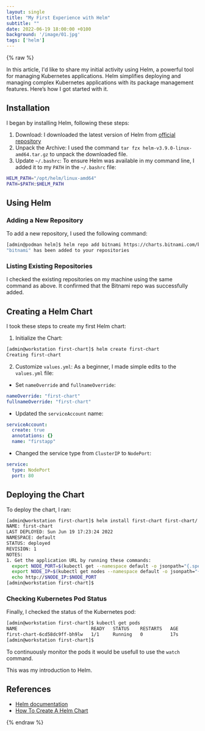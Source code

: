 ```yaml
---
layout: single
title: "My First Experience with Helm"
subtitle: ""
date: 2022-06-19 18:00:00 +0100
background: '/image/01.jpg'
tags: ['helm']
---
```


{% raw %}

In this article, I'd like to share my initial activity using Helm, a powerful tool for managing Kubernetes applications. Helm simplifies deploying and managing complex Kubernetes applications with its package management features. Here’s how I got started with it.


## Installation

I began by installing Helm, following these steps:

1. Download: I downloaded the latest version of Helm from [official repository](https://github.com/helm/helm/releases)
2. Unpack the Archive: I used the command ``tar fzx helm-v3.9.0-linux-amd64.tar.gz`` to unpack the downloaded file.
3. Update ``~/.bashrc``: To ensure Helm was available in my command line, I added it to my ``PATH`` in the ``~/.bashrc`` file:

````bash
HELM_PATH="/opt/helm/linux-amd64"
PATH=$PATH:$HELM_PATH
````

## Using Helm

### Adding a New Repository

To add a new repository, I used the following command:

````bash
[admin@podman helm]$ helm repo add bitnami https://charts.bitnami.com/bitnami
"bitnami" has been added to your repositories
````

### Listing Existing Repositories
I checked the existing repositories on my machine using the same command as above. It confirmed that the Bitnami repo was successfully added.


## Creating a Helm Chart
I took these steps to create my first Helm chart:

1. Initialize the Chart:

````bash
[admin@workstation first-chart]$ helm create first-chart
Creating first-chart
````

2. Customize ``values.yml``: As a beginner, I made simple edits to the ``values.yml`` file:

* Set ``nameOverride`` and ``fullnameOverride``:

````yaml
nameOverride: "first-chart"
fullnameOverride: "first-chart"
````

* Updated the ``serviceAccount`` name:

````yaml
serviceAccount:
  create: true
  annotations: {}
  name: "firstapp"
````

* Changed the service type from ``ClusterIP`` to ``NodePort``:

````yaml
service:
  type: NodePort
  port: 80
````

## Deploying the Chart

To deploy the chart, I ran:

````bash
[admin@workstation first-chart]$ helm install first-chart first-chart/ --values first-chart/values.yaml 
NAME: first-chart
LAST DEPLOYED: Sun Jun 19 17:23:24 2022
NAMESPACE: default
STATUS: deployed
REVISION: 1
NOTES:
1. Get the application URL by running these commands:
  export NODE_PORT=$(kubectl get --namespace default -o jsonpath="{.spec.ports[0].nodePort}" services first-chart)
  export NODE_IP=$(kubectl get nodes --namespace default -o jsonpath="{.items[0].status.addresses[0].address}")
  echo http://$NODE_IP:$NODE_PORT
[admin@workstation first-chart]$ 
````

### Checking Kubernetes Pod Status
Finally, I checked the status of the Kubernetes pod:

````bash
[admin@workstation first-chart]$ kubectl get pods
NAME                           READY   STATUS    RESTARTS   AGE
first-chart-6cd58dc9ff-bh9lw   1/1     Running   0          17s
[admin@workstation first-chart]$ 

````

To continuously monitor the pods it would be usefull to use the ``watch`` command.

This was my introduction to Helm. 

## References
- [Helm documentation](https://helm.sh/docs)
- [How To Create A Helm Chart](https://phoenixnap.com/kb/create-helm-chart)

{% endraw %}

